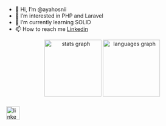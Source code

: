 - 👋 Hi, I’m @ayahosnii
- 👀 I’m interested in PHP and Laravel
- 🌱 I’m currently learning SOLID
- 📫 How to reach me [Linkedin](https://www.linkedin.com/in/ayahosny/)

<!---
ayahosnii/ayahosnii is a ✨ special ✨ repository because its `README.md` (this file) appears on your GitHub profile.
You can click the Preview link to take a look at your changes.
--->





<div align="center">
  <img src="https://github-readme-stats.vercel.app/api?username=ayahosnii&hide=contribs,prs" height="150" alt="stats graph"  />
  <img src="https://github-readme-stats.vercel.app/api/top-langs?locale=en&hide_title=false&layout=compact&card_width=320&langs_count=5&theme=dracula&hide_border=false&username=ayahosnii" height="150" alt="languages graph"  />
</div>

###

<div align="left">
  <a href="https://www.linkedin.com/in/ayahosny/" target="_blank">
    <img src="https://img.shields.io/static/v1?message=LinkedIn&logo=linkedin&label=&color=0077B5&logoColor=white&labelColor=&style=for-the-badge" height="35" alt="linkedin logo"  />
  </a>

</div>

###
